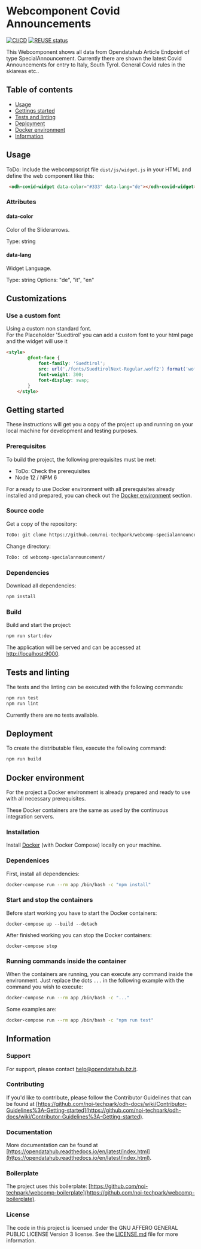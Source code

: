<!--
SPDX-FileCopyrightText: 2021 IDM Südtirol Alto Adige <info@idm-suedtirol.com>

SPDX-License-Identifier: CC0-1.0
-->

# Webcomponent Covid Announcements

[![CI/CD](https://github.com/noi-techpark/webcomp-specialannouncement/actions/workflows/main.yml/badge.svg)](https://github.com/noi-techpark/webcomp-specialannouncement/actions/workflows/main.yml)
[![REUSE status](https://api.reuse.software/badge/github.com/noi-techpark/webcomp-boilerplate)](https://api.reuse.software/info/github.com/noi-techpark/webcomp-boilerplate)

This Webcomponent shows all data from Opendatahub Article Endpoint of type SpecialAnnouncement. Currently there are shown the latest Covid Announcements for entry to Italy, South Tyrol. General Covid rules in the skiareas etc..

## Table of contents

- [Usage](#usage)
- [Gettings started](#getting-started)
- [Tests and linting](#tests-and-linting)
- [Deployment](#deployment)
- [Docker environment](#docker-environment)
- [Information](#information)

## Usage

ToDo: Include the webcompscript file `dist/js/widget.js` in your HTML and define the web component like this:

```html
 <odh-covid-widget data-color="#333" data-lang="de"></odh-covid-widget>
```

### Attributes

#### data-color

Color of the Sliderarrows.

Type: string


#### data-lang

Widget Language.

Type: string
Options: "de", "it", "en"

## Customizations

### Use a custom font

Using a custom non standard font.  
For the Placeholder 'Suedtirol' you can add a custom font to your html page and the widget will use it
```html
<style>
		@font-face {
			font-family: 'Suedtirol';
			src: url('./fonts/SuedtirolNext-Regular.woff2') format('woff2');
			font-weight: 300;
			font-display: swap;
		}
	</style>
```

## Getting started

These instructions will get you a copy of the project up and running
on your local machine for development and testing purposes.

### Prerequisites

To build the project, the following prerequisites must be met:

- ToDo: Check the prerequisites
- Node 12 / NPM 6

For a ready to use Docker environment with all prerequisites already installed and prepared, you can check out the [Docker environment](#docker-environment) section.

### Source code

Get a copy of the repository:

```bash
ToDo: git clone https://github.com/noi-techpark/webcomp-specialannouncement.git
```

Change directory:

```bash
ToDo: cd webcomp-specialannouncement/
```

### Dependencies

Download all dependencies:

```bash
npm install
```

### Build

Build and start the project:

```bash
npm run start:dev
```

The application will be served and can be accessed at [http://localhost:9000](http://localhost:9000).

## Tests and linting

The tests and the linting can be executed with the following commands:

```bash
npm run test
npm run lint
```

Currently there are no tests available.

## Deployment

To create the distributable files, execute the following command:

```bash
npm run build
```

## Docker environment

For the project a Docker environment is already prepared and ready to use with all necessary prerequisites.

These Docker containers are the same as used by the continuous integration servers.

### Installation

Install [Docker](https://docs.docker.com/install/) (with Docker Compose) locally on your machine.

### Dependenices

First, install all dependencies:

```bash
docker-compose run --rm app /bin/bash -c "npm install"
```

### Start and stop the containers

Before start working you have to start the Docker containers:

```
docker-compose up --build --detach
```

After finished working you can stop the Docker containers:

```
docker-compose stop
```

### Running commands inside the container

When the containers are running, you can execute any command inside the environment. Just replace the dots `...` in the following example with the command you wish to execute:

```bash
docker-compose run --rm app /bin/bash -c "..."
```

Some examples are:

```bash
docker-compose run --rm app /bin/bash -c "npm run test"
```

## Information

### Support

For support, please contact [help@opendatahub.bz.it](mailto:help@opendatahub.bz.it).

### Contributing

If you'd like to contribute, please follow the Contributor Guidelines that can be found at [https://github.com/noi-techpark/odh-docs/wiki/Contributor-Guidelines%3A-Getting-started](https://github.com/noi-techpark/odh-docs/wiki/Contributor-Guidelines%3A-Getting-started).

### Documentation

More documentation can be found at [https://opendatahub.readthedocs.io/en/latest/index.html](https://opendatahub.readthedocs.io/en/latest/index.html).

### Boilerplate

The project uses this boilerplate: [https://github.com/noi-techpark/webcomp-boilerplate](https://github.com/noi-techpark/webcomp-boilerplate).

### License

The code in this project is licensed under the GNU AFFERO GENERAL PUBLIC LICENSE Version 3 license. See the [LICENSE.md](LICENSE.md) file for more information.
